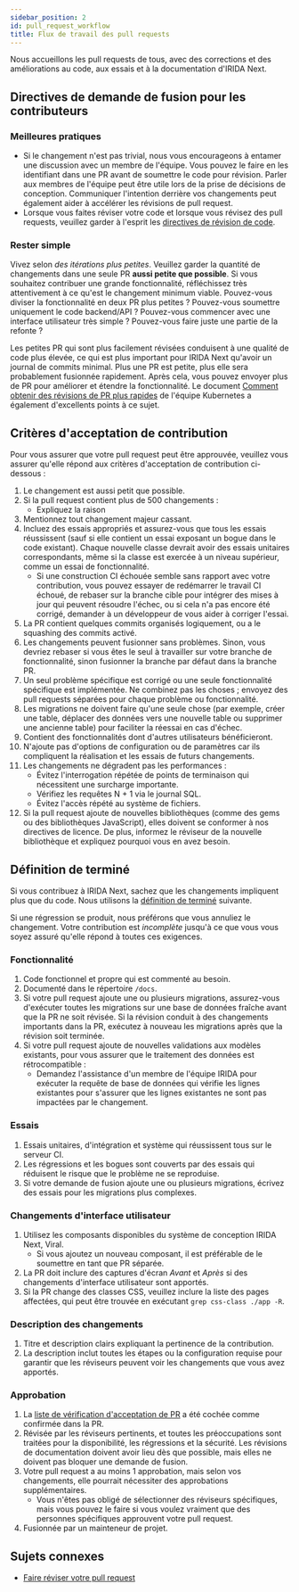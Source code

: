 ```yaml
---
sidebar_position: 2
id: pull_request_workflow
title: Flux de travail des pull requests
---
```


Nous accueillons les pull requests de tous, avec des corrections et des améliorations au code, aux essais et à la documentation d'IRIDA Next.

## Directives de demande de fusion pour les contributeurs

### Meilleures pratiques

- Si le changement n'est pas trivial, nous vous encourageons à entamer une discussion avec un membre de l'équipe. Vous pouvez le faire en les identifiant dans une PR avant de soumettre le code pour révision. Parler aux membres de l'équipe peut être utile lors de la prise de décisions de conception. Communiquer l'intention derrière vos changements peut également aider à accélérer les révisions de pull request.
- Lorsque vous faites réviser votre code et lorsque vous révisez des pull requests, veuillez garder à l'esprit les [directives de révision de code](./code_review).

### Rester simple

Vivez selon _des itérations plus petites_. Veuillez garder la quantité de changements dans une seule PR **aussi petite que possible**. Si vous souhaitez contribuer une grande fonctionnalité, réfléchissez très attentivement à ce qu'est le changement minimum viable. Pouvez-vous diviser la fonctionnalité en deux PR plus petites ? Pouvez-vous soumettre uniquement le code backend/API ? Pouvez-vous commencer avec une interface utilisateur très simple ? Pouvez-vous faire juste une partie de la refonte ?

Les petites PR qui sont plus facilement révisées conduisent à une qualité de code plus élevée, ce qui est plus important pour IRIDA Next qu'avoir un journal de commits minimal. Plus une PR est petite, plus elle sera probablement fusionnée rapidement. Après cela, vous pouvez envoyer plus de PR pour améliorer et étendre la fonctionnalité. Le document [Comment obtenir des révisions de PR plus rapides](https://github.com/kubernetes/kubernetes/blob/release-1.5/docs/devel/faster_reviews.md) de l'équipe Kubernetes a également d'excellents points à ce sujet.

## Critères d'acceptation de contribution

Pour vous assurer que votre pull request peut être approuvée, veuillez vous assurer qu'elle répond aux critères d'acceptation de contribution ci-dessous :

1. Le changement est aussi petit que possible.
1. Si la pull request contient plus de 500 changements :
   - Expliquez la raison
1. Mentionnez tout changement majeur cassant.
1. Incluez des essais appropriés et assurez-vous que tous les essais réussissent (sauf si elle contient un essai exposant un bogue dans le code existant). Chaque nouvelle classe devrait avoir des essais unitaires correspondants, même si la classe est exercée à un niveau supérieur, comme un essai de fonctionnalité.
   - Si une construction CI échouée semble sans rapport avec votre contribution, vous pouvez essayer de redémarrer le travail CI échoué, de rebaser sur la branche cible pour intégrer des mises à jour qui peuvent résoudre l'échec, ou si cela n'a pas encore été corrigé, demander à un développeur de vous aider à corriger l'essai.
1. La PR contient quelques commits organisés logiquement, ou a le squashing des commits activé.
1. Les changements peuvent fusionner sans problèmes. Sinon, vous devriez rebaser si vous êtes le seul à travailler sur votre branche de fonctionnalité, sinon fusionner la branche par défaut dans la branche PR.
1. Un seul problème spécifique est corrigé ou une seule fonctionnalité spécifique est implémentée. Ne combinez pas les choses ; envoyez des pull requests séparées pour chaque problème ou fonctionnalité.
1. Les migrations ne doivent faire qu'une seule chose (par exemple, créer une table, déplacer des données vers une nouvelle table ou supprimer une ancienne table) pour faciliter la réessai en cas d'échec.
1. Contient des fonctionnalités dont d'autres utilisateurs bénéficieront.
1. N'ajoute pas d'options de configuration ou de paramètres car ils compliquent la réalisation et les essais de futurs changements.
1. Les changements ne dégradent pas les performances :
   - Évitez l'interrogation répétée de points de terminaison qui nécessitent une surcharge importante.
   - Vérifiez les requêtes N + 1 via le journal SQL.
   - Évitez l'accès répété au système de fichiers.
1. Si la pull request ajoute de nouvelles bibliothèques (comme des gems ou des bibliothèques JavaScript), elles doivent se conformer à nos directives de licence. De plus, informez le réviseur de la nouvelle bibliothèque et expliquez pourquoi vous en avez besoin.

## Définition de terminé

Si vous contribuez à IRIDA Next, sachez que les changements impliquent plus que du code. Nous utilisons la [définition de terminé](https://www.agilealliance.org/glossary/definition-of-done) suivante.

Si une régression se produit, nous préférons que vous annuliez le changement. Votre contribution est _incomplète_ jusqu'à ce que vous vous soyez assuré qu'elle répond à toutes ces exigences.

### Fonctionnalité

1. Code fonctionnel et propre qui est commenté au besoin.
1. Documenté dans le répertoire `/docs`.
1. Si votre pull request ajoute une ou plusieurs migrations, assurez-vous d'exécuter toutes les migrations sur une base de données fraîche avant que la PR ne soit révisée. Si la révision conduit à des changements importants dans la PR, exécutez à nouveau les migrations après que la révision soit terminée.
1. Si votre pull request ajoute de nouvelles validations aux modèles existants, pour vous assurer que le traitement des données est rétrocompatible :
   - Demandez l'assistance d'un membre de l'équipe IRIDA pour exécuter la requête de base de données qui vérifie les lignes existantes pour s'assurer que les lignes existantes ne sont pas impactées par le changement.

### Essais

1. Essais unitaires, d'intégration et système qui réussissent tous sur le serveur CI.
1. Les régressions et les bogues sont couverts par des essais qui réduisent le risque que le problème ne se reproduise.
1. Si votre demande de fusion ajoute une ou plusieurs migrations, écrivez des essais pour les migrations plus complexes.

### Changements d'interface utilisateur

1. Utilisez les composants disponibles du système de conception IRIDA Next, Viral.
   - Si vous ajoutez un nouveau composant, il est préférable de le soumettre en tant que PR séparée.
1. La PR doit inclure des captures d'écran _Avant_ et _Après_ si des changements d'interface utilisateur sont apportés.
1. Si la PR change des classes CSS, veuillez inclure la liste des pages affectées, qui peut être trouvée en exécutant `grep css-class ./app -R`.

### Description des changements

1. Titre et description clairs expliquant la pertinence de la contribution.
1. La description inclut toutes les étapes ou la configuration requise pour garantir que les réviseurs peuvent voir les changements que vous avez apportés.

### Approbation

1. La [liste de vérification d'acceptation de PR](./code_review#acceptance-checklist) a été cochée comme confirmée dans la PR.
1. Révisée par les réviseurs pertinents, et toutes les préoccupations sont traitées pour la disponibilité, les régressions et la sécurité. Les révisions de documentation doivent avoir lieu dès que possible, mais elles ne doivent pas bloquer une demande de fusion.
1. Votre pull request a au moins 1 approbation, mais selon vos changements, elle pourrait nécessiter des approbations supplémentaires.
   - Vous n'êtes pas obligé de sélectionner des réviseurs spécifiques, mais vous pouvez le faire si vous voulez vraiment que des personnes spécifiques approuvent votre pull request.
1. Fusionnée par un mainteneur de projet.

## Sujets connexes

- [Faire réviser votre pull request](./code_review#having-your-pull-request-reviewed)
